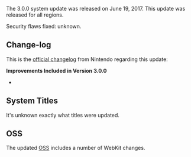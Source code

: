 The 3.0.0 system update was released on June 19, 2017. This update was
released for all regions.

Security flaws fixed: unknown.

## Change-log

This is the [official
changelog](http://en-americas-support.nintendo.com/app/answers/detail/a_id/22525/p/897)
from Nintendo regarding this update:

**Improvements Included in Version 3.0.0**

  - <see official site>

## System Titles

It's unknown exactly what titles were updated.

## OSS

The updated [OSS](https://www.nintendo.co.jp/support/oss/index.html)
includes a number of WebKit changes.
